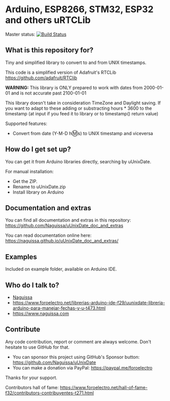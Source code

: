 # Arduino, ESP8266, STM32, ESP32 and others uRTCLib

Master status:   [![Build Status](https://travis-ci.org/Naguissa/uUnixDate.svg?branch=master)](https://travis-ci.org/Naguissa/uUnixDate)

## What is this repository for? ##

Tiny and simplified library to convert to and from UNIX timestamps.

This code is a simplified version of Adafruit's RTCLib https://github.com/adafruit/RTClib

**WARNING:** This library is ONLY prepared to work with dates from 2000-01-01 and is not accurate past 2100-01-01

This library doesn't take in consideration TimeZone and Daylight saving. If you want to adapt to these adding or substracting hours * 3600 to the timestamp (at input if you feed it to library or to timestamp() return value)

Supported features:
* Convert from date (Y-M-D h:m:s) to UNIX timestamp and viceversa



## How do I get set up? ##

You can get it from Arduino libraries directly, searching by uUnixDate.

For manual installation:

 * Get the ZIP.
 * Rename to uUnixDate.zip
 * Install library on Arduino



## Documentation and extras ##

You can find all documentation and extras in this repository: https://github.com/Naguissa/uUnixDate_doc_and_extras

You can read documentation online here: https://naguissa.github.io/uUnixDate_doc_and_extras/



## Examples ##

Included on example folder, available on Arduino IDE.


## Who do I talk to? ##

 * [Naguissa](https://github.com/Naguissa)
 * https://www.foroelectro.net/librerias-arduino-ide-f29/uunixdate-libreria-arduino-para-manejar-fechas-y-u-t473.html
 * https://www.naguissa.com



## Contribute ##

Any code contribution, report or comment are always welcome. Don't hesitate to use GitHub for that.


 * You can sponsor this project using GitHub's Sponsor button: https://github.com/Naguissa/uUnixDate
 * You can make a donation via PayPal: https://paypal.me/foroelectro


Thanks for your support.


Contributors hall of fame: https://www.foroelectro.net/hall-of-fame-f32/contributors-contribuyentes-t271.html

